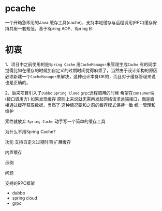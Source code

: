# pcache
一个开箱急即用的Java 缓存工具(cache)，支持本地缓存与远程调用(RPC)缓存保持共用一套规范，基于Spring AOP、Spring El

# 初衷
1、项目中之前使用的是`Spring Cache` 用`CacheManager`来管理生成`Cache` 有的同学觉得比如在缓存的时候加自定义的过期时间觉得麻烦了，当然由于设计架构的原因必须新建一个`CacheManager`来解决，这种设计本身OK的，而且对于缓存管理来说也是正确的。
  
 2、后来项目引入了`Dubbo` `Spring Cloud` `grpc`远程调用的时候 希望在`consumer`端(接口调用方) 如果发现缓存 原则上来说就无需再发起网络请求远端接口，而是直接通过缓存获取数据。当然了 这种情况要和之前的缓存模式保持一致 统一管理和维护
 
索性就放弃 `Spring Cache` 动手写一个简单的缓存工具
   

为什么不用Spring Cache?

功能
支持自定义过期时间 
扩展缓存

内置缓存

示例

问题

支持的RPC框架

* dubbo
* spring cloud 
* grpc